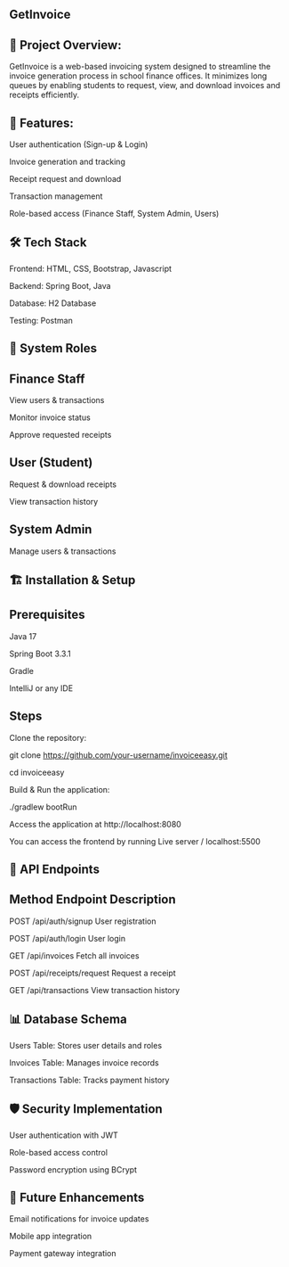 GetInvoice
---
📌 Project Overview:
---------------------
GetInvoice is a web-based invoicing system designed to streamline the invoice generation process in school finance offices. 
It minimizes long queues by enabling students to request, view, and download invoices and receipts efficiently.

🚀 Features:
---

User authentication (Sign-up & Login)

Invoice generation and tracking

Receipt request and download

Transaction management

Role-based access (Finance Staff, System Admin, Users)



🛠️ Tech Stack
---
Frontend: HTML, CSS, Bootstrap, Javascript

Backend: Spring Boot, Java

Database: H2 Database

Testing: Postman


🎯 System Roles
---------
Finance Staff
------------
View users & transactions

Monitor invoice status

Approve requested receipts

User (Student)
-------------
Request & download receipts

View transaction history

System Admin
-----------
Manage users & transactions


🏗️ Installation & Setup
-----------------
Prerequisites
-----------
Java 17

Spring Boot 3.3.1

Gradle

IntelliJ or any IDE

Steps
------
Clone the repository:

git clone https://github.com/your-username/invoiceeasy.git

cd invoiceeasy

Build & Run the application:

./gradlew bootRun

Access the application at http://localhost:8080

You can access the frontend by running Live server / localhost:5500

📜 API Endpoints
---
Method	Endpoint	Description
---
POST	/api/auth/signup	User registration

POST	/api/auth/login	User login

GET	/api/invoices	Fetch all invoices

POST	/api/receipts/request	Request a receipt

GET	/api/transactions	View transaction history

📊 Database Schema
---
Users Table: Stores user details and roles

Invoices Table: Manages invoice records

Transactions Table: Tracks payment history

🛡️ Security Implementation
---
User authentication with JWT

Role-based access control

Password encryption using BCrypt

📌 Future Enhancements
---
Email notifications for invoice updates

Mobile app integration

Payment gateway integration

